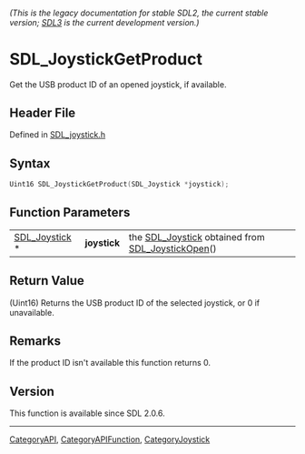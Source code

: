 ###### (This is the legacy documentation for stable SDL2, the current stable version; [SDL3](https://wiki.libsdl.org/SDL3/) is the current development version.)
# SDL_JoystickGetProduct

Get the USB product ID of an opened joystick, if available.

## Header File

Defined in [SDL_joystick.h](https://github.com/libsdl-org/SDL/blob/SDL2/include/SDL_joystick.h)

## Syntax

```c
Uint16 SDL_JoystickGetProduct(SDL_Joystick *joystick);
```

## Function Parameters

|                                |              |                                                                                       |
| ------------------------------ | ------------ | ------------------------------------------------------------------------------------- |
| [SDL_Joystick](SDL_Joystick) * | **joystick** | the [SDL_Joystick](SDL_Joystick) obtained from [SDL_JoystickOpen](SDL_JoystickOpen)() |

## Return Value

(Uint16) Returns the USB product ID of the selected joystick, or 0 if
unavailable.

## Remarks

If the product ID isn't available this function returns 0.

## Version

This function is available since SDL 2.0.6.

----
[CategoryAPI](CategoryAPI), [CategoryAPIFunction](CategoryAPIFunction), [CategoryJoystick](CategoryJoystick)


